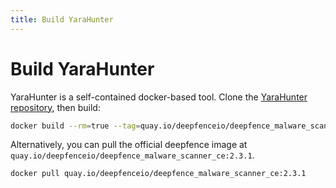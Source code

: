 ```yaml
---
title: Build YaraHunter
---
```


# Build YaraHunter

YaraHunter is a self-contained docker-based tool. Clone the [YaraHunter repository](https://github.com/deepfence/YaraHunter), then build:

```bash
docker build --rm=true --tag=quay.io/deepfenceio/deepfence_malware_scanner_ce:2.3.1 -f Dockerfile .
```

Alternatively, you can pull the official deepfence image at `quay.io/deepfenceio/deepfence_malware_scanner_ce:2.3.1`.

```bash
docker pull quay.io/deepfenceio/deepfence_malware_scanner_ce:2.3.1
```
